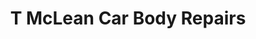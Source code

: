 ---
title: "T McLean Car Body Repairs"
url: /edinburgh/t-mclean-car-body-repairs/
shop: Autowerkstatt
---